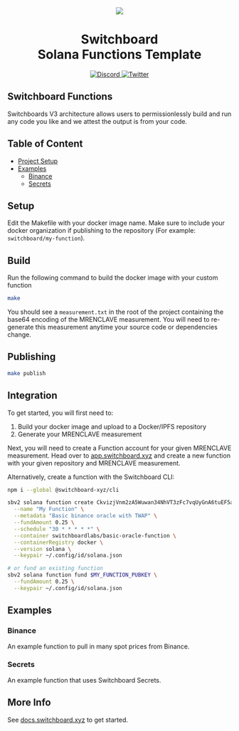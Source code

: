 <div align="center">
  <img src="https://github.com/switchboard-xyz/sbv2-core/raw/main/website/static/img/icons/switchboard/avatar.png" />

  <h1>Switchboard<br>Solana Functions Template</h1>

  <p>
    <a href="https://discord.gg/switchboardxyz">
      <img alt="Discord" src="https://img.shields.io/discord/841525135311634443?color=blueviolet&logo=discord&logoColor=white" />
    </a>
    <a href="https://twitter.com/switchboardxyz">
      <img alt="Twitter" src="https://img.shields.io/twitter/follow/switchboardxyz?label=Follow+Switchboard" />
    </a>
  </p>
</div>

## Switchboard Functions

Switchboards V3 architecture allows users to permissionlessly build and run any
code you like and we attest the output is from your code.

## Table of Content

- [Project Setup](#setup)
- [Examples](#examples)
  - [Binance](#binance)
  - [Secrets](#secrets)

## Setup

Edit the Makefile with your docker image name. Make sure to include your docker
organization if publishing to the repository (For example:
`switchboard/my-function`).

## Build

Run the following command to build the docker image with your custom function

```bash
make
```

You should see a `measurement.txt` in the root of the project containing the
base64 encoding of the MRENCLAVE measurement. You will need to re-generate this
measurement anytime your source code or dependencies change.

## Publishing

```bash
make publish
```

## Integration

To get started, you will first need to:

1. Build your docker image and upload to a Docker/IPFS repository
2. Generate your MRENCLAVE measurement

Next, you will need to create a Function account for your given MRENCLAVE
measurement. Head over to [app.switchboard.xyz](https://app.switchboard.xyz) and
create a new function with your given repository and MRENCLAVE measurement.

Alternatively, create a function with the Switchboard CLI:

```bash
npm i --global @switchboard-xyz/cli

sbv2 solana function create CkvizjVnm2zA5Wuwan34NhVT3zFc7vqUyGnA6tuEF5aE \
  --name "My Function" \
  --metadata "Basic binance oracle with TWAP" \
  --fundAmount 0.25 \
  --schedule "30 * * * * *" \
  --container switchboardlabs/basic-oracle-function \
  --containerRegistry docker \
  --version solana \
  --keypair ~/.config/id/solana.json

# or fund an existing function
sbv2 solana function fund $MY_FUNCTION_PUBKEY \
  --fundAmount 0.25 \
  --keypair ~/.config/id/solana.json
```

## Examples

### Binance

An example function to pull in many spot prices from Binance.

### Secrets

An example function that uses Switchboard Secrets.

## More Info

See [docs.switchboard.xyz](https://docs.switchboard.xyz/guides/solana/functions)
to get started.
